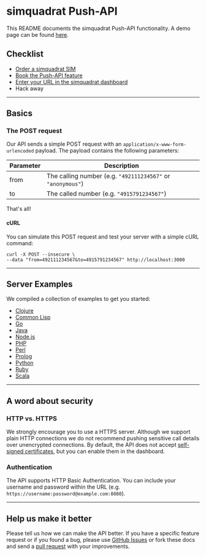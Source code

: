 # simquadrat Push-API

This README documents the simquadrat Push-API functionality. A demo page can be found [here](https://api.simquadrat.de).

## Checklist

* [Order a simquadrat SIM](https://www.simquadrat.de)
* [Book the Push-API feature](https://www.simquadrat.de/feature-store/push-api)
* [Enter your URL in the simquadrat dashboard](https://www.simquadrat.de/dashboard)
* Hack away

***

## Basics

### The POST request

Our API sends a simple POST request with an `application/x-www-form-urlencoded` payload. The payload contains the following parameters:

Parameter | Description
--------- | -----------
from      | The calling number (e.g. `"492111234567"` or `"anonymous"`)
to        | The called number (e.g. `"4915791234567"`)

That's all!

#### cURL

You can simulate this POST request and test your server with a simple cURL command:

```shell
curl -X POST --insecure \
--data "from=492111234567&to=4915791234567" http://localhost:3000
```

***

## Server Examples

We compiled a collection of examples to get you started:

* [Clojure](https://github.com/sipgate/Push-API/tree/master/examples/clojure)
* [Common Lisp](https://github.com/sipgate/Push-API/tree/master/examples/commonlisp)
* [Go](https://github.com/sipgate/Push-API/tree/master/examples/go)
* [Java](https://github.com/sipgate/Push-API/tree/master/examples/java)
* [Node.js](https://github.com/sipgate/Push-API/tree/master/examples/nodejs)
* [PHP](https://github.com/sipgate/Push-API/tree/master/examples/php)
* [Perl](https://github.com/sipgate/Push-API/tree/master/examples/perl)
* [Prolog](https://github.com/sipgate/Push-API/tree/master/examples/prolog)
* [Python](https://github.com/sipgate/Push-API/tree/master/examples/python)
* [Ruby](https://github.com/sipgate/Push-API/tree/master/examples/ruby)
* [Scala](https://github.com/sipgate/Push-API/tree/master/examples/scala)

***

## A word about security

### HTTP vs. HTTPS

We strongly encourage you to use a HTTPS server. Although we support plain HTTP connections we do not recommend pushing sensitive call details over unencrypted connections. By default, the API does not accept [self-signed certificates](http://stackoverflow.com/a/10176685), but you can enable them in the dashboard.

### Authentication

The API supports HTTP Basic Authentication. You can include your username and password within the URL (e.g. `https://username:password@example.com:8080`).

***

## Help us make it better

Please tell us how we can make the API better. If you have a specific feature request or if you found a bug, please use [GitHub Issues](https://github.com/sipgate/Push-API/issues) or fork these docs and send a [pull request](https://github.com/sipgate/Push-API/pulls) with your improvements.

